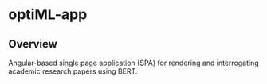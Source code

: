 # optiML-app

## Overview
Angular-based single page application (SPA) for rendering and interrogating academic research papers using BERT.
